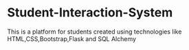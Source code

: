 # Student-Interaction-System
This is a platform for students created using technologies like HTML,CSS,Bootstrap,Flask and SQL Alchemy
